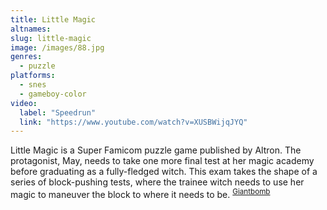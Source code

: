 ```yaml
---
title: Little Magic
altnames:
slug: little-magic
image: /images/88.jpg
genres:
  - puzzle
platforms:
  - snes
  - gameboy-color
video:
  label: "Speedrun"
  link: "https://www.youtube.com/watch?v=XUSBWijqJYQ"
---
```


Little Magic is a Super Famicom puzzle game published by Altron. The protagonist, May, needs to take one more final test at her magic academy before graduating as a fully-fledged witch. This exam takes the shape of a series of block-pushing tests, where the trainee witch needs to use her magic to maneuver the block to where it needs to be. <sup>[Giantbomb](https://www.giantbomb.com/little-magic/3030-2263/)</sup>

